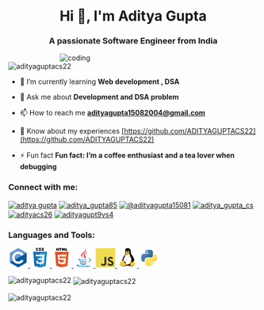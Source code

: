 <h1 align="center">Hi 👋, I'm Aditya Gupta</h1>
<h3 align="center">A passionate Software Engineer from India</h3>

<img align="right" alt="coding" width="400" src="https://camo.githubusercontent.com/7de37139d0b4c1ce40865e799b446c0e963a3dd8fb68d239707237c40604fa3d/68747470733a2f2f63646e2e6472696262626c652e636f6d2f75736572732f3733303730332f73637265656e73686f74732f363538313234332f6176656e746f2e676966">

<p align="left"> <img src="https://komarev.com/ghpvc/?username=adityaguptacs22&label=Profile%20views&color=0e75b6&style=flat" alt="adityaguptacs22" /> </p>

- 🌱 I’m currently learning **Web development , DSA**

- 💬 Ask me about **Development and DSA problem**

- 📫 How to reach me **adityagupta15082004@gmail.com**

- 📄 Know about my experiences [https://github.com/ADITYAGUPTACS22](https://github.com/ADITYAGUPTACS22)

- ⚡ Fun fact **Fun fact: I’m a coffee enthusiast and a tea lover when debugging**

<h3 align="left">Connect with me:</h3>
<p align="left">
<a href="https://linkedin.com/in/aditya gupta" target="blank"><img align="center" src="https://raw.githubusercontent.com/rahuldkjain/github-profile-readme-generator/master/src/images/icons/Social/linked-in-alt.svg" alt="aditya gupta" height="30" width="40" /></a>
<a href="https://www.codechef.com/users/aditya_gupta85" target="blank"><img align="center" src="https://cdn.jsdelivr.net/npm/simple-icons@3.1.0/icons/codechef.svg" alt="aditya_gupta85" height="30" width="40" /></a>
<a href="https://www.hackerrank.com/@adityagupta15081" target="blank"><img align="center" src="https://raw.githubusercontent.com/rahuldkjain/github-profile-readme-generator/master/src/images/icons/Social/hackerrank.svg" alt="@adityagupta15081" height="30" width="40" /></a>
<a href="https://codeforces.com/profile/aditya_gupta_cs" target="blank"><img align="center" src="https://raw.githubusercontent.com/rahuldkjain/github-profile-readme-generator/master/src/images/icons/Social/codeforces.svg" alt="aditya_gupta_cs" height="30" width="40" /></a>
<a href="https://www.leetcode.com/adityacs26" target="blank"><img align="center" src="https://raw.githubusercontent.com/rahuldkjain/github-profile-readme-generator/master/src/images/icons/Social/leet-code.svg" alt="adityacs26" height="30" width="40" /></a>
<a href="https://auth.geeksforgeeks.org/user/adityagupt9vs4" target="blank"><img align="center" src="https://raw.githubusercontent.com/rahuldkjain/github-profile-readme-generator/master/src/images/icons/Social/geeks-for-geeks.svg" alt="adityagupt9vs4" height="30" width="40" /></a>
</p>

<h3 align="left">Languages and Tools:</h3>
<p align="left"> <a href="https://www.cprogramming.com/" target="_blank" rel="noreferrer"> <img src="https://raw.githubusercontent.com/devicons/devicon/master/icons/c/c-original.svg" alt="c" width="40" height="40"/> </a> <a href="https://www.w3schools.com/css/" target="_blank" rel="noreferrer"> <img src="https://raw.githubusercontent.com/devicons/devicon/master/icons/css3/css3-original-wordmark.svg" alt="css3" width="40" height="40"/> </a> <a href="https://www.w3.org/html/" target="_blank" rel="noreferrer"> <img src="https://raw.githubusercontent.com/devicons/devicon/master/icons/html5/html5-original-wordmark.svg" alt="html5" width="40" height="40"/> </a> <a href="https://www.java.com" target="_blank" rel="noreferrer"> <img src="https://raw.githubusercontent.com/devicons/devicon/master/icons/java/java-original.svg" alt="java" width="40" height="40"/> </a> <a href="https://developer.mozilla.org/en-US/docs/Web/JavaScript" target="_blank" rel="noreferrer"> <img src="https://raw.githubusercontent.com/devicons/devicon/master/icons/javascript/javascript-original.svg" alt="javascript" width="40" height="40"/> </a> <a href="https://www.linux.org/" target="_blank" rel="noreferrer"> <img src="https://raw.githubusercontent.com/devicons/devicon/master/icons/linux/linux-original.svg" alt="linux" width="40" height="40"/> </a> <a href="https://www.python.org" target="_blank" rel="noreferrer"> <img src="https://raw.githubusercontent.com/devicons/devicon/master/icons/python/python-original.svg" alt="python" width="40" height="40"/> </a> </p>

<p><img align="left" src="https://github-readme-stats.vercel.app/api/top-langs?username=adityaguptacs22&show_icons=true&locale=en&layout=compact" alt="adityaguptacs22" /></p>

<p>&nbsp;<img align="center" src="https://github-readme-stats.vercel.app/api?username=adityaguptacs22&show_icons=true&locale=en" alt="adityaguptacs22" /></p>

<p><img align="center" src="https://github-readme-streak-stats.herokuapp.com/?user=adityaguptacs22&" alt="adityaguptacs22" /></p>
